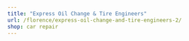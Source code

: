 ```yaml
---
title: "Express Oil Change & Tire Engineers"
url: /florence/express-oil-change-and-tire-engineers-2/
shop: car repair
---
```

